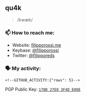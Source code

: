 ## qu4k

> /kwæk/

### 📫 How to reach me:

- Website: [filipporossi.me](https://filipporossi.me/)
- Keybase: [@filipporossi](https://keybase.io/filipporossi)
- Twitter: [@filipporeds](https://keybase.io/filipporeds)

### 🗣 My activity:

```
<!--GITHUB_ACTIVITY:{"rows": 5}-->
```

PGP Public Key: [`170D 27E0 3F4D E09E`](https://keybase.io/filipporossi/pgp_keys.asc)
